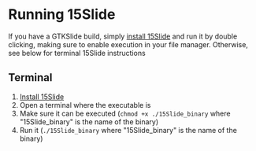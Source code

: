 # Running 15Slide
If you have a GTKSlide build, simply [install 15Slide](https://jzjisawesome.github.io/15Slide/Installing-15Slide) and run it by double clicking, making sure to enable execution in your file manager. Otherwise, see below for terminal 15Slide instructions

## Terminal
1. [Install 15Slide](https://github.com/JZJisawesome/15Slide/wiki/Installing-15Slide)
2. Open a terminal where the executable is
3. Make sure it can be executed (`chmod +x ./15Slide_binary` where "15Slide_binary" is the name of the binary)
4. Run it (`./15Slide_binary` where "15Slide_binary" is the name of the binary)
